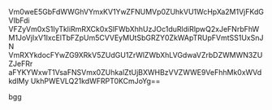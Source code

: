 Vm0weE5GbFdWWGhVYmxKV1YwZFNUMVp0ZUhkVU1WcHpXa2M1VjFKdGVIbFdi
VFZyVm0xS1IyTkliRmRXCk0xSlFWbXhhUzJOc1duRldiRlpwQ2xJeFNrbFhW
M1JoVjIxV1IxcElTbFZpUm5CVVEyMUtSbGRZY0ZkWApTRUpFVmtSS1UxSnJN
VmRXYkdocFYwZG9XRkV5ZUdGU1ZrWlZWbXhLVGdwaVZrbDZWMWN3ZUZJeFRr
aFYKYWxwT1VsaFNSVmx0ZUhkalZtUjBXWHBzVVZWWE9VeFhhMk0xWVdkdlMy
UkhPWEVLQ21kdWFRPT0KCmJoYg==

bgg
